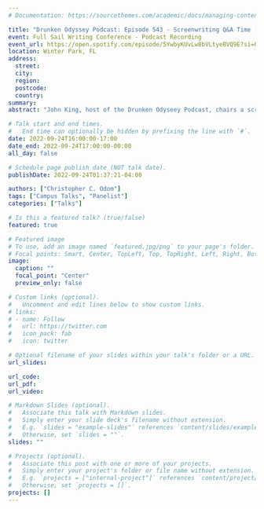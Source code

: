 ```yaml
---
# Documentation: https://sourcethemes.com/academic/docs/managing-content/

title: "Drunken Odyssey Podcast: Episode 543 - Screenwriting Q&A Time (Full Sail Labs)"
event: Full Sail Writing Conference - Podcast Recording
event_url: https://open.spotify.com/episode/5YwbyKUvLw8bVLtyeBVQ9E?si=GApufKTJSrqlYgRgz8_T3Q
location: Winter Park, FL
address:
  street:
  city:
  region:
  postcode:
  country:
summary:
abstract: "John King, host of the Drunken Odyseey Podcast, chairs a screenwriting panel Q&A with Creative Writing Master of Fine Arts faculty members Dr. Christopher C. Odom, MFA, PhD, Bethany Duvall, and Jared Silva."

# Talk start and end times.
#   End time can optionally be hidden by prefixing the line with `#`.
date: 2022-09-24T16:00:00-17:00
date_end: 2022-09-24T17:00:00-00:00
all_day: false

# Schedule page publish date (NOT talk date).
publishDate: 2022-09-24T01:37:21-04:00

authors: ["Christopher C. Odom"]
tags: ["Campus Talks", "Panelist"]
categories: ["Talks"]

# Is this a featured talk? (true/false)
featured: true

# Featured image
# To use, add an image named `featured.jpg/png` to your page's folder.
# Focal points: Smart, Center, TopLeft, Top, TopRight, Left, Right, BottomLeft, Bottom, BottomRight.
image:
  caption: ""
  focal_point: "Center"
  preview_only: false

# Custom links (optional).
#   Uncomment and edit lines below to show custom links.
# links:
# - name: Follow
#   url: https://twitter.com
#   icon_pack: fab
#   icon: twitter

# Optional filename of your slides within your talk's folder or a URL.
url_slides:

url_code:
url_pdf:
url_video:

# Markdown Slides (optional).
#   Associate this talk with Markdown slides.
#   Simply enter your slide deck's filename without extension.
#   E.g. `slides = "example-slides"` references `content/slides/example-slides.md`.
#   Otherwise, set `slides = ""`.
slides: ""

# Projects (optional).
#   Associate this post with one or more of your projects.
#   Simply enter your project's folder or file name without extension.
#   E.g. `projects = ["internal-project"]` references `content/project/deep-learning/index.md`.
#   Otherwise, set `projects = []`.
projects: []
---
```

